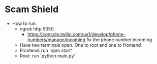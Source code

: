 # Scam Shield
- How to run:
  - ngrok http 5050
    - https://console.twilio.com/us1/develop/phone-numbers/manage/incoming fix the phone number incoming
  - Have two terminals open. One to root and one to frontend
  - Frontend: run 'npm start'
  - Root: run 'python main.py'


  